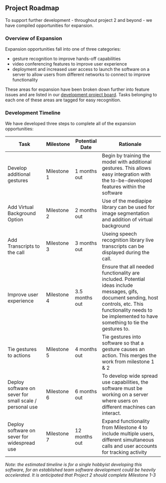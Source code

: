 ## Project Roadmap 

To support further development - throughout project 2 and beyond - we have compiled opportunities for expansion. 

### Overview of Expansion 

Expansion opportunities fall into one of three categories: 
- gesture recognition to improve hands-off capabilities 
- video conferencing features to improve user experience 
- deployment and increased user access to launch the software on a server to allow users from different networks to connect to improve functionality

These areas for expansion have been broken down further into feature issues and are listed in our [development project board](https://github.com/users/SiddarthR56/projects/1). Tasks belonging to each one of these areas are tagged for easy recognition. 

### Development Timeline 

We have developed three steps to complete all of the expansion opportunities: 

| Task | Milestone | Potential Date | Rationale | 
|------|-----------|----------------|-----------|
| Develop additional gestures | Milestone 1 | 1 months out | Begin by training the model with additional gestures. This allows easy integration with the to-be-developed features within the software | 
| Add Virtual Background Option | Milestone 2 | 2 months out | Use of the mediapipe library can be used for image segmentation and addition of virtual background | 
| Add Transcripts to the call  | Milestone 3 | 3 months out | Useing speech recognition library live transcripts can be displayed during the call. | 
| Improve user experience | Milestone 4 | 3.5 months out | Ensure that all needed functionality are included. Potential ideas include messages, gifs, document sending, host controls, etc. This functionality needs to be implemented to have something to tie the gestures to. | 
| Tie gestures to actions | Milestone 5 | 4 months out | Tie gestures into software so that a gesture causes an action. This merges the work from milestone 1 & 2 | 
| Deploy software on sever for small scale / personal use | Milestone 6 | 6 months out |  To develop wide spread use capabilities, the software must be working on a server where users on different machines can interact. | 
| Deploy software on sever for widespread use | Milestone 7 | 12 months out | Expand functionality from Milestone 4 to include multiple users, different simultaneous calls and user accounts for tracking activity | 

*Note: the estimated timeline is for a single hobbyist developing this software, for an established team software development could be heavily accelerated. It is anticipated that Project 2 should complete Milestone 1-3*

